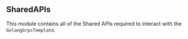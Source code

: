## SharedAPIs

This module contains all of the Shared APIs required to interact with the `GolangGrpcTemplate`.
